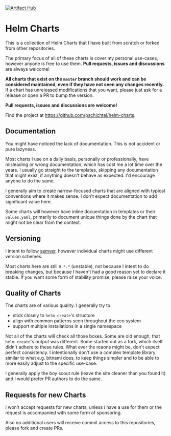 [![Artifact Hub](https://img.shields.io/endpoint?url=https://artifacthub.io/badge/repository/schichtel)](https://artifacthub.io/packages/search?repo=schichtel)

Helm Charts
===========

This is a collection of Helm Charts that I have built from scratch or forked from other repositories.

The primary focus of all of these charts is cover my personal use-cases, however anyone is free to use them. **Pull requests, issues and discussions** are always welcome!

**All charts that exist on the `master` branch should work and can be considered maintained, even if they have not seen any changes recently.**
If a chart has unreleased modifications that you want, please just ask for a release or open a PR to bump the version.

**Pull requests, issues and discussions are welcome!**

Find the project at https://github.com/pschichtel/helm-charts.

Documentation
-------------

You might have noticed the lack of documentation. This is not accident or pure lazyness.

Most charts I use on a daily basis, personally or professionally, have misleading or wrong documentation, which has cost me a lot time over the years. I usually go straight to the templates, skipping any documentation that might exist, if anything doesn't behave as expected. I'd encourage anyone to do the same.

I generally aim to create narrow-focused charts that are aligned with typical conventions where it makes sense. I don't expect documentation to add significant value here.

Some charts will however have inline docuentation in templates or their `values.yaml`, primarily to document unique things done by the chart that might not be clear from the context.

Versioning
----------

I intent to follow [semver](https://semver.org/), however individual charts might use different version schemes.

Most charts here are still `0.*.*` (unstable), not because I intent to do breaking changes, but because I haven't had a good reason yet to declare it stable. If you want some form of stability promise, please raise your voice.

Quality of Charts
-----------------

The charts are of various quality. I generally try to:

* stick closely to `helm create`'s structure
* align with common patterns seen throughout the eco system
* support multiple installations in a single namespace

Not all of the charts will check all those boxes. Some are old enough, that `helm create`'s output was different. Some started out as a fork, which itself didn't adhere to these rules. What ever the reaons might be, don't expect perfect consistency. I intentionally don't use a complex template library similar to what e.g. bitnami does, to keep things simpler and to be able to more easily adjust to the specific use-case.

I generally apply the boy scout rule (leave the site cleaner than you found it) and I would prefer PR authors to do the same.

Requests for new Charts
-----------------------

I won't accept requests for new charts, unless *I* have a use for them or the request is accompanied with some form of sponsoring.

Also no additional users will receive commit access to this repositories, please fork and create PRs.
